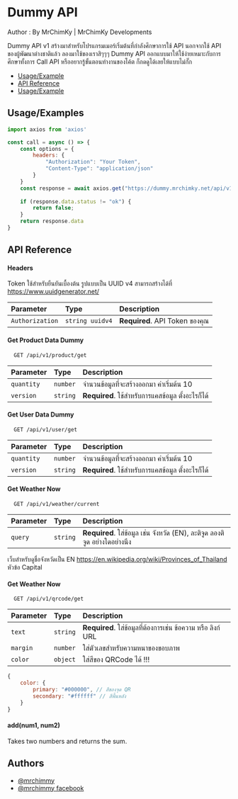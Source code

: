 
# Dummy API

Author : By MrChimKy | MrChimKy Developments

Dummy API v1 สร้างมาสำหรับโปรแกรมเมอร์เริ่มต้นที่กำลังศึกษาการใช้ API นอกจากใช้ API ของผู้พัฒนาต่างชาติแล้ว ลองมาใช้ของเราสิๆๆๆ Dummy API ออกแบบมาให้ใช้ง่ายเหมาะกับการศึกษาทั้งการ Call API หรืออยากรู้ขั้นตอนทำงานของโค้ต ก็กดดูได้เลยให้แบบไม่กั๊ก

- [Usage/Example](#Usage/Examples)
- [API Reference](#API-Reference)
- [Usage/Example](#Authors)


## Usage/Examples 

```javascript
import axios from 'axios'

const call = async () => {
    const options = {
        headers: {
            "Authorization": "Your Token",
            "Content-Type": "application/json"
        }
    }
    const response = await axios.get("https://dummy.mrchimky.net/api/v1", options);
    
    if (response.data.status != "ok") {
        return false;
    }
    return response.data
}
```


## API Reference

#### Headers
Token ใช้สำหรับยืนยันเบื้องต้น รูปแบบเป็น UUID v4 สามารถสร้างได้ที่ https://www.uuidgenerator.net/

| Parameter | Type     | Description                |
| :-------- | :------- | :------------------------- |
| `Authorization` | `string uuidv4` | **Required**. API Token ของคุณ |


#### Get Product Data Dummy

```http
  GET /api/v1/product/get
```

| Parameter | Type     | Description                |
| :-------- | :------- | :------------------------- |
| `quantity` | `number` | จำนวนข้อมูลที่จะสร้างออกมา ค่าเริ่มต้น 10 |
| `version` | `string` | **Required**. ใช้สำหรับการแคสข้อมูล ตั้งอะไรก็ได้ |

#### Get User Data Dummy

```http
  GET /api/v1/user/get
```

| Parameter | Type     | Description                |
| :-------- | :------- | :------------------------- |
| `quantity` | `number` | จำนวนข้อมูลที่จะสร้างออกมา ค่าเริ่มต้น 10 |
| `version` | `string` | **Required**. ใช้สำหรับการแคสข้อมูล ตั้งอะไรก็ได้ |

#### Get Weather Now

```http
  GET /api/v1/weather/current
```

| Parameter | Type     | Description                       |
| :-------- | :------- | :-------------------------------- |
| `query`      | `string` | **Required**. ใส่ข้อมูล เช่น จังหวัด (EN), ละติจูด ลองติจูด อย่างใดอย่างนึง |

เว็บสำหรับดูชื่อจังหวัดเป็น EN https://en.wikipedia.org/wiki/Provinces_of_Thailand หัวข้อ Capital

#### Get Weather Now

```http
  GET /api/v1/qrcode/get
```

| Parameter | Type     | Description                       |
| :-------- | :------- | :-------------------------------- |
| `text`      | `string` | **Required**. ใส่ข้อมูลที่ต้องการเช่น ข้อความ หรือ ลิงก์ URL |
| `margin`      | `number` | ใส่ตัวเลขสำหรับความหนาของขอบภาพ |
| `color`      | `object` | ใส่สีของ QRCode ได้ !!! |

```javascript
{
    color: {
        primary: "#000000", // สีของจุด QR
        secondary: "#ffffff" // สีพื้นหลัง
    }
}
```

#### add(num1, num2)

Takes two numbers and returns the sum.


## Authors

- [@mrchimmy](https://www.github.com/mrchimmy)
- [@mrchimmy facebook](https://www.facebook.com/mrchimky)

